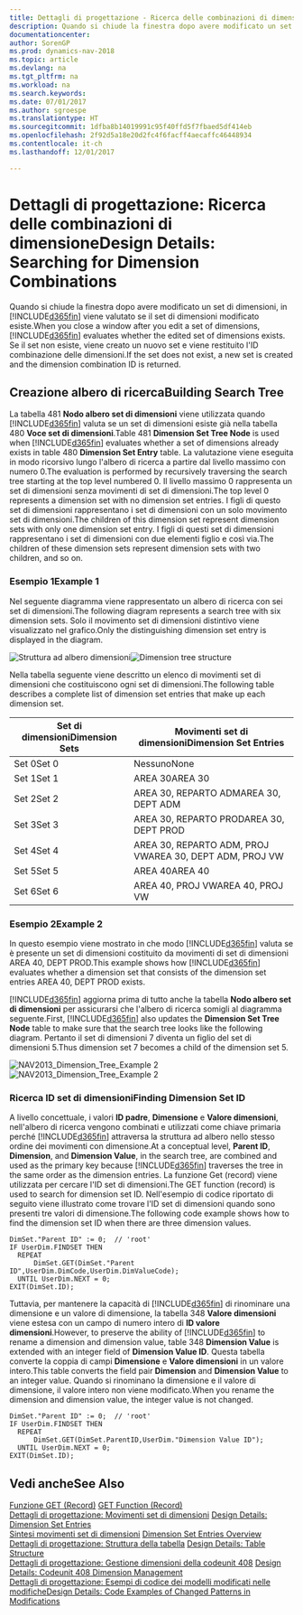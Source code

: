 ```yaml
---
title: Dettagli di progettazione - Ricerca delle combinazioni di dimensione
description: Quando si chiude la finestra dopo avere modificato un set di dimensioni, in [!INCLUDE[d365fin](includes/d365fin_md.md)] viene valutato se il set di dimensioni modificato esiste. Se il set non esiste, viene creato un nuovo set e viene restituito l'ID combinazione delle dimensioni.
documentationcenter: 
author: SorenGP
ms.prod: dynamics-nav-2018
ms.topic: article
ms.devlang: na
ms.tgt_pltfrm: na
ms.workload: na
ms.search.keywords: 
ms.date: 07/01/2017
ms.author: sgroespe
ms.translationtype: HT
ms.sourcegitcommit: 1dfba8b14019991c95f40ffd5f7fbaed5df414eb
ms.openlocfilehash: 2f92d5a18e20d2fc4f6facff4aecaffc46448934
ms.contentlocale: it-ch
ms.lasthandoff: 12/01/2017

---
```

# <a name="design-details-searching-for-dimension-combinations"></a><span data-ttu-id="98d72-104">Dettagli di progettazione: Ricerca delle combinazioni di dimensione</span><span class="sxs-lookup"><span data-stu-id="98d72-104">Design Details: Searching for Dimension Combinations</span></span>
<span data-ttu-id="98d72-105">Quando si chiude la finestra dopo avere modificato un set di dimensioni, in [!INCLUDE[d365fin](includes/d365fin_md.md)] viene valutato se il set di dimensioni modificato esiste.</span><span class="sxs-lookup"><span data-stu-id="98d72-105">When you close a window after you edit a set of dimensions, [!INCLUDE[d365fin](includes/d365fin_md.md)] evaluates whether the edited set of dimensions exists.</span></span> <span data-ttu-id="98d72-106">Se il set non esiste, viene creato un nuovo set e viene restituito l'ID combinazione delle dimensioni.</span><span class="sxs-lookup"><span data-stu-id="98d72-106">If the set does not exist, a new set is created and the dimension combination ID is returned.</span></span>  

## <a name="building-search-tree"></a><span data-ttu-id="98d72-107">Creazione albero di ricerca</span><span class="sxs-lookup"><span data-stu-id="98d72-107">Building Search Tree</span></span>  
 <span data-ttu-id="98d72-108">La tabella 481 **Nodo albero set di dimensioni** viene utilizzata quando [!INCLUDE[d365fin](includes/d365fin_md.md)] valuta se un set di dimensioni esiste già nella tabella 480 **Voce set di dimensioni**.</span><span class="sxs-lookup"><span data-stu-id="98d72-108">Table 481 **Dimension Set Tree Node** is used when [!INCLUDE[d365fin](includes/d365fin_md.md)] evaluates whether a set of dimensions already exists in table 480 **Dimension Set Entry** table.</span></span> <span data-ttu-id="98d72-109">La valutazione viene eseguita in modo ricorsivo lungo l'albero di ricerca a partire dal livello massimo con numero 0.</span><span class="sxs-lookup"><span data-stu-id="98d72-109">The evaluation is performed by recursively traversing the search tree starting at the top level numbered 0.</span></span> <span data-ttu-id="98d72-110">Il livello massimo 0 rappresenta un set di dimensioni senza movimenti di set di dimensioni.</span><span class="sxs-lookup"><span data-stu-id="98d72-110">The top level 0 represents a dimension set with no dimension set entries.</span></span> <span data-ttu-id="98d72-111">I figli di questo set di dimensioni rappresentano i set di dimensioni con un solo movimento set di dimensioni.</span><span class="sxs-lookup"><span data-stu-id="98d72-111">The children of this dimension set represent dimension sets with only one dimension set entry.</span></span> <span data-ttu-id="98d72-112">I figli di questi set di dimensioni rappresentano i set di dimensioni con due elementi figlio e così via.</span><span class="sxs-lookup"><span data-stu-id="98d72-112">The children of these dimension sets represent dimension sets with two children, and so on.</span></span>  

### <a name="example-1"></a><span data-ttu-id="98d72-113">Esempio 1</span><span class="sxs-lookup"><span data-stu-id="98d72-113">Example 1</span></span>  
 <span data-ttu-id="98d72-114">Nel seguente diagramma viene rappresentato un albero di ricerca con sei set di dimensioni.</span><span class="sxs-lookup"><span data-stu-id="98d72-114">The following diagram represents a search tree with six dimension sets.</span></span> <span data-ttu-id="98d72-115">Solo il movimento set di dimensioni distintivo viene visualizzato nel grafico.</span><span class="sxs-lookup"><span data-stu-id="98d72-115">Only the distinguishing dimension set entry is displayed in the diagram.</span></span>  

 <span data-ttu-id="98d72-116">![Struttura ad albero dimensioni](media/nav2013_dimension_tree.png "NAV2013_Dimension_Tree")</span><span class="sxs-lookup"><span data-stu-id="98d72-116">![Dimension tree structure](media/nav2013_dimension_tree.png "NAV2013_Dimension_Tree")</span></span>  

 <span data-ttu-id="98d72-117">Nella tabella seguente viene descritto un elenco di movimenti set di dimensioni che costituiscono ogni set di dimensioni.</span><span class="sxs-lookup"><span data-stu-id="98d72-117">The following table describes a complete list of dimension set entries that make up each dimension set.</span></span>  

|<span data-ttu-id="98d72-118">Set di dimensioni</span><span class="sxs-lookup"><span data-stu-id="98d72-118">Dimension Sets</span></span>|<span data-ttu-id="98d72-119">Movimenti set di dimensioni</span><span class="sxs-lookup"><span data-stu-id="98d72-119">Dimension Set Entries</span></span>|  
|--------------------|---------------------------|  
|<span data-ttu-id="98d72-120">Set 0</span><span class="sxs-lookup"><span data-stu-id="98d72-120">Set 0</span></span>|<span data-ttu-id="98d72-121">Nessuno</span><span class="sxs-lookup"><span data-stu-id="98d72-121">None</span></span>|  
|<span data-ttu-id="98d72-122">Set 1</span><span class="sxs-lookup"><span data-stu-id="98d72-122">Set 1</span></span>|<span data-ttu-id="98d72-123">AREA 30</span><span class="sxs-lookup"><span data-stu-id="98d72-123">AREA 30</span></span>|  
|<span data-ttu-id="98d72-124">Set 2</span><span class="sxs-lookup"><span data-stu-id="98d72-124">Set 2</span></span>|<span data-ttu-id="98d72-125">AREA 30, REPARTO ADM</span><span class="sxs-lookup"><span data-stu-id="98d72-125">AREA 30, DEPT ADM</span></span>|  
|<span data-ttu-id="98d72-126">Set 3</span><span class="sxs-lookup"><span data-stu-id="98d72-126">Set 3</span></span>|<span data-ttu-id="98d72-127">AREA 30, REPARTO PROD</span><span class="sxs-lookup"><span data-stu-id="98d72-127">AREA 30, DEPT PROD</span></span>|  
|<span data-ttu-id="98d72-128">Set 4</span><span class="sxs-lookup"><span data-stu-id="98d72-128">Set 4</span></span>|<span data-ttu-id="98d72-129">AREA 30, REPARTO ADM, PROJ VW</span><span class="sxs-lookup"><span data-stu-id="98d72-129">AREA 30, DEPT ADM, PROJ VW</span></span>|  
|<span data-ttu-id="98d72-130">Set 5</span><span class="sxs-lookup"><span data-stu-id="98d72-130">Set 5</span></span>|<span data-ttu-id="98d72-131">AREA 40</span><span class="sxs-lookup"><span data-stu-id="98d72-131">AREA 40</span></span>|  
|<span data-ttu-id="98d72-132">Set 6</span><span class="sxs-lookup"><span data-stu-id="98d72-132">Set 6</span></span>|<span data-ttu-id="98d72-133">AREA 40, PROJ VW</span><span class="sxs-lookup"><span data-stu-id="98d72-133">AREA 40, PROJ VW</span></span>|  

### <a name="example-2"></a><span data-ttu-id="98d72-134">Esempio 2</span><span class="sxs-lookup"><span data-stu-id="98d72-134">Example 2</span></span>  
 <span data-ttu-id="98d72-135">In questo esempio viene mostrato in che modo [!INCLUDE[d365fin](includes/d365fin_md.md)] valuta se è presente un set di dimensioni costituito da movimenti di set di dimensioni AREA 40, DEPT PROD.</span><span class="sxs-lookup"><span data-stu-id="98d72-135">This example shows how [!INCLUDE[d365fin](includes/d365fin_md.md)] evaluates whether a dimension set that consists of the dimension set entries AREA 40, DEPT PROD exists.</span></span>  

 <span data-ttu-id="98d72-136">[!INCLUDE[d365fin](includes/d365fin_md.md)] aggiorna prima di tutto anche la tabella **Nodo albero set di dimensioni** per assicurarsi che l'albero di ricerca somigli al diagramma seguente.</span><span class="sxs-lookup"><span data-stu-id="98d72-136">First, [!INCLUDE[d365fin](includes/d365fin_md.md)] also updates the **Dimension Set Tree Node** table to make sure that the search tree looks like the following diagram.</span></span> <span data-ttu-id="98d72-137">Pertanto il set di dimensioni 7 diventa un figlio del set di dimensioni 5.</span><span class="sxs-lookup"><span data-stu-id="98d72-137">Thus dimension set 7 becomes a child of the dimension set 5.</span></span>  

 <span data-ttu-id="98d72-138">![NAV2013&#95;Dimension&#95;Tree&#95;Example 2](media/nav2013_dimension_tree_example2.png "NAV2013_Dimension_Tree_Example2")</span><span class="sxs-lookup"><span data-stu-id="98d72-138">![NAV2013&#95;Dimension&#95;Tree&#95;Example 2](media/nav2013_dimension_tree_example2.png "NAV2013_Dimension_Tree_Example2")</span></span>  

### <a name="finding-dimension-set-id"></a><span data-ttu-id="98d72-139">Ricerca ID set di dimensioni</span><span class="sxs-lookup"><span data-stu-id="98d72-139">Finding Dimension Set ID</span></span>  
 <span data-ttu-id="98d72-140">A livello concettuale, i valori **ID padre**, **Dimensione** e **Valore dimensioni**, nell'albero di ricerca vengono combinati e utilizzati come chiave primaria perché [!INCLUDE[d365fin](includes/d365fin_md.md)] attraversa la struttura ad albero nello stesso ordine dei movimenti con dimensione.</span><span class="sxs-lookup"><span data-stu-id="98d72-140">At a conceptual level, **Parent ID**, **Dimension**, and **Dimension Value**, in the search tree, are combined and used as the primary key because [!INCLUDE[d365fin](includes/d365fin_md.md)] traverses the tree in the same order as the dimension entries.</span></span> <span data-ttu-id="98d72-141">La funzione Get (record) viene utilizzata per cercare l'ID set di dimensioni.</span><span class="sxs-lookup"><span data-stu-id="98d72-141">The GET function (record) is used to search for dimension set ID.</span></span> <span data-ttu-id="98d72-142">Nell'esempio di codice riportato di seguito viene illustrato come trovare l'ID set di dimensioni quando sono presenti tre valori di dimensione.</span><span class="sxs-lookup"><span data-stu-id="98d72-142">The following code example shows how to find the dimension set ID when there are three dimension values.</span></span>  

```  
DimSet."Parent ID" := 0;  // 'root'  
IF UserDim.FINDSET THEN  
  REPEAT  
      DimSet.GET(DimSet."Parent ID",UserDim.DimCode,UserDim.DimValueCode);  
  UNTIL UserDim.NEXT = 0;  
EXIT(DimSet.ID);  

```  

 <span data-ttu-id="98d72-143">Tuttavia, per mantenere la capacità di [!INCLUDE[d365fin](includes/d365fin_md.md)] di rinominare una dimensione e un valore di dimensione, la tabella 348 **Valore dimensioni** viene estesa con un campo di numero intero di **ID valore dimensioni**.</span><span class="sxs-lookup"><span data-stu-id="98d72-143">However, to preserve the ability of [!INCLUDE[d365fin](includes/d365fin_md.md)] to rename a dimension and dimension value, table 348 **Dimension Value** is extended with an integer field of **Dimension Value ID**.</span></span> <span data-ttu-id="98d72-144">Questa tabella converte la coppia di campi **Dimensione** e **Valore dimensioni** in un valore intero.</span><span class="sxs-lookup"><span data-stu-id="98d72-144">This table converts the field pair **Dimension** and **Dimension Value** to an integer value.</span></span> <span data-ttu-id="98d72-145">Quando si rinominano la dimensione e il valore di dimensione, il valore intero non viene modificato.</span><span class="sxs-lookup"><span data-stu-id="98d72-145">When you rename the dimension and dimension value, the integer value is not changed.</span></span>  

```  
DimSet."Parent ID" := 0;  // 'root'  
IF UserDim.FINDSET THEN  
  REPEAT  
      DimSet.GET(DimSet.ParentID,UserDim."Dimension Value ID");  
  UNTIL UserDim.NEXT = 0;  
EXIT(DimSet.ID);  

```  

## <a name="see-also"></a><span data-ttu-id="98d72-146">Vedi anche</span><span class="sxs-lookup"><span data-stu-id="98d72-146">See Also</span></span>  
 <span data-ttu-id="98d72-147">[Funzione GET (Record)](https://msdn.microsoft.com/en-us/library/dd301056.aspx)  </span><span class="sxs-lookup"><span data-stu-id="98d72-147">[GET Function (Record)](https://msdn.microsoft.com/en-us/library/dd301056.aspx)  </span></span>  
 <span data-ttu-id="98d72-148">[Dettagli di progettazione: Movimenti set di dimensioni](design-details-dimension-set-entries.md) </span><span class="sxs-lookup"><span data-stu-id="98d72-148">[Design Details: Dimension Set Entries](design-details-dimension-set-entries.md) </span></span>  
 <span data-ttu-id="98d72-149">[Sintesi movimenti set di dimensioni](design-details-dimension-set-entries-overview.md) </span><span class="sxs-lookup"><span data-stu-id="98d72-149">[Dimension Set Entries Overview](design-details-dimension-set-entries-overview.md) </span></span>  
 <span data-ttu-id="98d72-150">[Dettagli di progettazione: Struttura della tabella](design-details-table-structure.md) </span><span class="sxs-lookup"><span data-stu-id="98d72-150">[Design Details: Table Structure](design-details-table-structure.md) </span></span>  
 <span data-ttu-id="98d72-151">[Dettagli di progettazione: Gestione dimensioni della codeunit 408](design-details-codeunit-408-dimension-management.md) </span><span class="sxs-lookup"><span data-stu-id="98d72-151">[Design Details: Codeunit 408 Dimension Management](design-details-codeunit-408-dimension-management.md) </span></span>  
 [<span data-ttu-id="98d72-152">Dettagli di progettazione: Esempi di codice dei modelli modificati nelle modifiche</span><span class="sxs-lookup"><span data-stu-id="98d72-152">Design Details: Code Examples of Changed Patterns in Modifications</span></span>](design-details-code-examples-of-changed-patterns-in-modifications.md)

